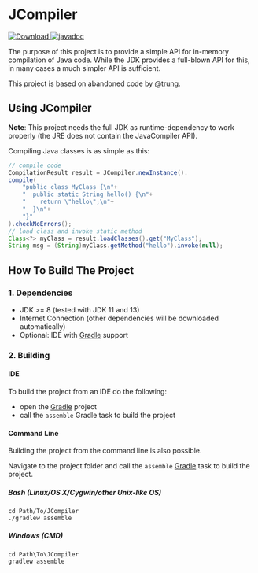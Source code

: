 # JCompiler 
[ ![Download](https://api.bintray.com/packages/miho/JCompiler/JCompiler/images/download.svg) ](https://bintray.com/miho/JCompiler/JCompiler/_latestVersion) [![javadoc](https://javadoc.io/badge2/eu.mihosoft.jcompiler/jcompiler/javadoc.svg)](https://javadoc.io/doc/eu.mihosoft.jcompiler/jcompiler)

The purpose of this project is to provide a simple API for in-memory compilation of Java code. While the JDK provides a full-blown API for this, in many cases a much simpler API is sufficient.

This project is based on abandoned code by [@trung](https://github.com/trung/InMemoryJavaCompiler).

## Using JCompiler

**Note**: This project needs the full JDK as runtime-dependency to work properly (the JRE does not contain the JavaCompiler API).

Compiling Java classes is as simple as this:

```java
// compile code
CompilationResult result = JCompiler.newInstance().
compile(
    "public class MyClass {\n"+
    "  public static String hello() {\n"+
    "    return \"hello\";\n"+
    "  }\n"+
    "}"
).checkNoErrors();
// load class and invoke static method
Class<?> myClass = result.loadClasses().get("MyClass");    
String msg = (String)myClass.getMethod("hello").invoke(null);          
```

## How To Build The Project

### 1. Dependencies

- JDK >= 8 (tested with JDK 11 and 13)
- Internet Connection (other dependencies will be downloaded automatically)
- Optional: IDE with [Gradle](http://www.gradle.org/) support

### 2. Building

#### IDE

To build the project from an IDE do the following:

- open the  [Gradle](http://www.gradle.org/) project
- call the `assemble` Gradle task to build the project

#### Command Line

Building the project from the command line is also possible.

Navigate to the project folder and call the `assemble` [Gradle](http://www.gradle.org/)
task to build the project.

##### Bash (Linux/OS X/Cygwin/other Unix-like OS)

    cd Path/To/JCompiler
    ./gradlew assemble
    
##### Windows (CMD)

    cd Path\To\JCompiler
    gradlew assemble

